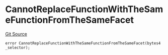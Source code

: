 # CannotReplaceFunctionWithTheSameFunctionFromTheSameFacet
[Git Source](https://github.com/thrackle-io/rules-protocol/blob/4e5c0bf97c314267dd6acccac5053bfaa6859607/src/diamond/core/DiamondCut/DiamondCutLib.sol)


```solidity
error CannotReplaceFunctionWithTheSameFunctionFromTheSameFacet(bytes4 _selector);
```


